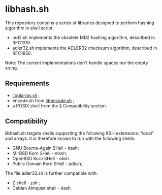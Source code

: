 libhash.sh
==========

This repository contains a series of libraries designed to perform
hashing algorithm in shell script.

* md2.sh implements the obsolete MD2 hashing algorithm, described in RFC1319.
* adler32.sh implements the ADLER32 checksum algorithm, described in RFC1950.

Note: The current implementations don't handle spaces nor the empty string.

Requirements
------------

* [libglarray.sh](https://github.com/Aversiste/libglarray.sh) ;
* encode.sh from [libencode.sh](https://github.com/Aversiste/libencode.sh) ;
* a POSIX shell from the § Compatibility section.

Compatibility
-------------

libhash.sh targets shells supporting the following KSH extensions:
“local” and arrays. It is therefore known to run with the following
shells:

- GNU Bourne-Again SHell - bash;
- MirBSD Korn SHell - mksh;
- OpenBSD Korn SHell - oksh
- Public Domain Korn SHell - pdksh;

The file adler32.sh is further compatible with:

- Z shell - zsh ;
- Debian Almquist shell - dash.
